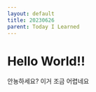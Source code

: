 ```yaml
---
layout: default
title: 20230626
parent: Today I Learned
---
```


# Hello World!!

안뇽하세요? 이거 조금 어렵네요
